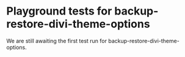 # Playground tests for backup-restore-divi-theme-options
We are still awaiting the first test run for backup-restore-divi-theme-options.
